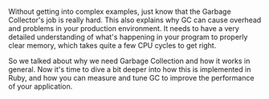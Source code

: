 Without getting into complex examples, just know that the Garbage Collector's job is really hard. This also explains why GC can cause overhead and problems in your production environment. It needs to have a very detailed understanding of what's happening in your program to properly clear memory, which takes quite a few CPU cycles to get right.

So we talked about why we need Garbage Collection and how it works in general. Now it's time to dive a bit deeper into how this is implemented in Ruby, and how you can measure and tune GC to improve the performance of your application.
